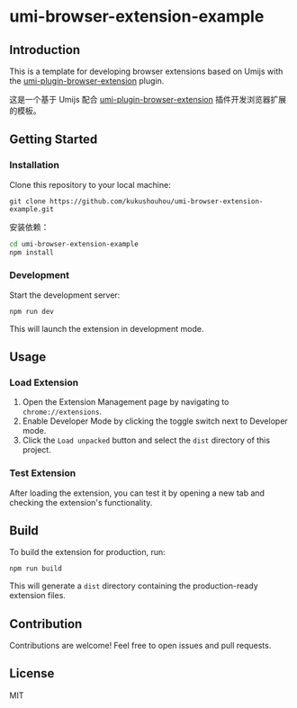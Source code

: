 # umi-browser-extension-example

## Introduction

This is a template for developing browser extensions based on Umijs with the [umi-plugin-browser-extension](https://github.com/kukushouhou/umi-plugin-browser-extension) plugin.

这是一个基于 Umijs 配合 [umi-plugin-browser-extension](https://github.com/kukushouhou/umi-plugin-browser-extension) 插件开发浏览器扩展的模板。

## Getting Started

### Installation

Clone this repository to your local machine:

```
git clone https://github.com/kukushouhou/umi-browser-extension-example.git
```

安装依赖：

```bash
cd umi-browser-extension-example
npm install
```

### Development

Start the development server:

```bash
npm run dev
```

This will launch the extension in development mode.

## Usage

### Load Extension

1. Open the Extension Management page by navigating to `chrome://extensions`.
2. Enable Developer Mode by clicking the toggle switch next to Developer mode.
3. Click the `Load unpacked` button and select the `dist` directory of this project.

### Test Extension

After loading the extension, you can test it by opening a new tab and checking the extension's functionality.

## Build

To build the extension for production, run:

```bash
npm run build
```

This will generate a `dist` directory containing the production-ready extension files.

## Contribution

Contributions are welcome! Feel free to open issues and pull requests.

## License

MIT
